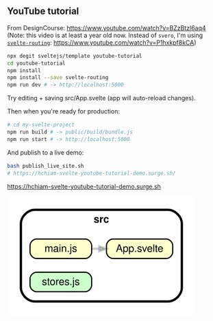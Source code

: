 ## YouTube tutorial

From DesignCourse: <https://www.youtube.com/watch?v=BZzBtzl6aq4> (Note: this video is at least a year old now. Instead of `svero`, I'm using [`svelte-routing`](https://github.com/EmilTholin/svelte-routing): <https://www.youtube.com/watch?v=P1hxkpf8kCA>)

```bash
npx degit sveltejs/template youtube-tutorial
cd youtube-tutorial
npm install
npm install --save svelte-routing
npm run dev # -> http://localhost:5000
```

Try editing + saving src/App.svelte (app will auto-reload changes).

Then when you're ready for production:

```bash
# cd my-svelte-project
npm run build # -> public/build/bundle.js
npm run start # -> http://localhost:5000
```

And publish to a live demo:

```bash
bash publish_live_site.sh
# https://hchiam-svelte-youtube-tutorial-demo.surge.sh/
```

<https://hchiam-svelte-youtube-tutorial-demo.surge.sh>

<img src="https://github.com/hchiam/learning-svelte/blob/master/youtube-tutorial/dependencygraph.svg" alt="Dependency Graph of this Folder for the YouTube Svelte Tutorial Demo"/>
